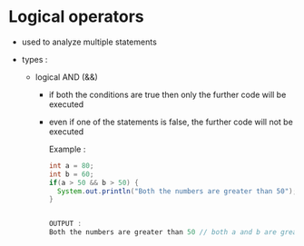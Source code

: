 # Logical operators
- used to analyze multiple statements
- types :

  - logical AND (&&)
    - if both the conditions are true then only the further code will be executed
    - even if one of the statements is false, the further code will not be executed

      Example :
      ```java
      int a = 80;
      int b = 60;
      if(a > 50 && b > 50) {
        System.out.println("Both the numbers are greater than 50"); // this statement will only be printed iff both the conditions are true
      }


      OUTPUT :
      Both the numbers are greater than 50 // both a and b are greater than 50
